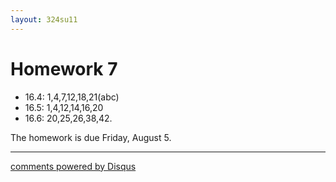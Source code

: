 ```yaml
---
layout: 324su11
---
```


# Homework 7

- 16.4: 1,4,7,12,18,21(abc)
- 16.5: 1,4,12,14,16,20
- 16.6: 20,25,26,38,42.

The homework is due Friday, August 5.

* * *

<div id="disqus_thread"></div>
<script type="text/javascript">
    /* * * CONFIGURATION VARIABLES * * */
	var N = '7';
    var disqus_shortname = 'grigg';
    var disqus_identifier = 'math324-su11-homework'+N;
    var disqus_url = 'http://math.washington.edu/~grigg/math324/homework' + N +'.html';
    var disqus_title = 'Homework ' + N;
    /* * * DON'T EDIT BELOW THIS LINE * * */
    (function() {
        var dsq = document.createElement('script'); dsq.type = 'text/javascript'; dsq.async = true;
        dsq.src = 'http://' + disqus_shortname + '.disqus.com/embed.js';
        (document.getElementsByTagName('head')[0] || document.getElementsByTagName('body')[0]).appendChild(dsq);
    })();
</script>
<a href="http://disqus.com" class="dsq-brlink">comments powered by <span class="logo-disqus">Disqus</span></a>
